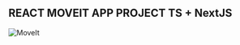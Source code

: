 ## REACT MOVEIT APP PROJECT TS + NextJS

![MoveIt](https://user-images.githubusercontent.com/47016580/111995719-024c2800-8af8-11eb-8ac3-89640005cce2.jpg)
